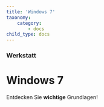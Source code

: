 ```yaml
---
title: 'Windows 7'
taxonomy:
    category:
        - docs
child_type: docs
---
```


### Werkstatt

# Windows 7

Entdecken Sie **wichtige** Grundlagen!
